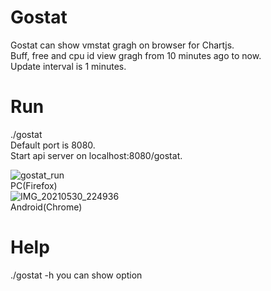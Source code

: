 # Gostat
Gostat can show vmstat gragh on browser for Chartjs.  
Buff, free and cpu id view gragh from 10 minutes ago to now.  
Update interval is 1 minutes.

# Run
./gostat   
Default port is 8080.  
Start api server on localhost:8080/gostat.

![gostat_run](https://user-images.githubusercontent.com/72561122/120090620-e6d84b80-c13e-11eb-9871-9c596a9bb3ef.png)  
PC(Firefox)  
![IMG_20210530_224936](https://user-images.githubusercontent.com/72561122/120106831-96daa280-c199-11eb-871f-16da3f1cc248.jpg)  
Android(Chrome)


# Help
./gostat -h
you can show option
